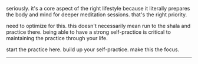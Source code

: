 seriously.
it's a core aspect of the right lifestyle because it literally prepares the body and mind for deeper meditation sessions.
that's the right priority.

need to optimize for this.
this doesn't necessarily mean run to the shala and practice there. being able to have a strong self-practice is critical to maintaining the practice through your life.

start the practice here.
build up your self-practice.
make this the focus.

---

